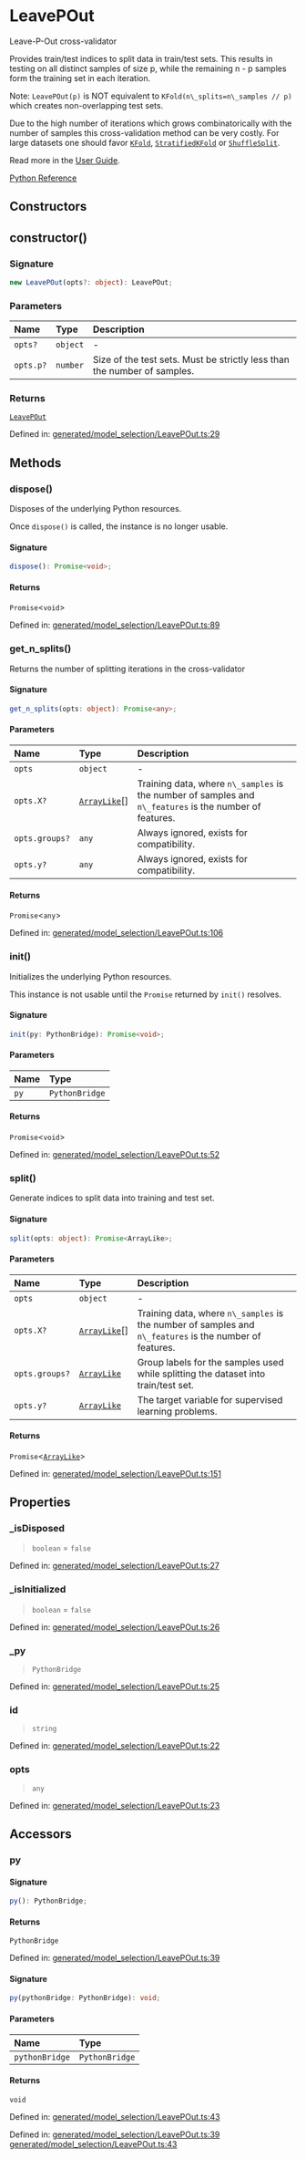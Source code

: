 # LeavePOut

Leave-P-Out cross-validator

Provides train/test indices to split data in train/test sets. This results in testing on all distinct samples of size p, while the remaining n - p samples form the training set in each iteration.

Note: `LeavePOut(p)` is NOT equivalent to `KFold(n\_splits=n\_samples // p)` which creates non-overlapping test sets.

Due to the high number of iterations which grows combinatorically with the number of samples this cross-validation method can be very costly. For large datasets one should favor [`KFold`](sklearn.model_selection.KFold.html#sklearn.model_selection.KFold "sklearn.model_selection.KFold"), [`StratifiedKFold`](sklearn.model_selection.StratifiedKFold.html#sklearn.model_selection.StratifiedKFold "sklearn.model_selection.StratifiedKFold") or [`ShuffleSplit`](sklearn.model_selection.ShuffleSplit.html#sklearn.model_selection.ShuffleSplit "sklearn.model_selection.ShuffleSplit").

Read more in the [User Guide](../cross_validation.html#leave-p-out).

[Python Reference](https://scikit-learn.org/stable/modules/generated/sklearn.model_selection.LeavePOut.html)

## Constructors

## constructor()

### Signature

```ts
new LeavePOut(opts?: object): LeavePOut;
```

### Parameters

| Name | Type | Description |
| :------ | :------ | :------ |
| `opts?` | `object` | - |
| `opts.p?` | `number` | Size of the test sets. Must be strictly less than the number of samples. |

### Returns

[`LeavePOut`](LeavePOut.md)

Defined in:  [generated/model\_selection/LeavePOut.ts:29](https://github.com/transitive-bullshit/scikit-learn-ts/blob/22af0e7/packages/sklearn/src/generated/model_selection/LeavePOut.ts#L29)

## Methods

### dispose()

Disposes of the underlying Python resources.

Once `dispose()` is called, the instance is no longer usable.

#### Signature

```ts
dispose(): Promise<void>;
```

#### Returns

`Promise`\<`void`\>

Defined in:  [generated/model\_selection/LeavePOut.ts:89](https://github.com/transitive-bullshit/scikit-learn-ts/blob/22af0e7/packages/sklearn/src/generated/model_selection/LeavePOut.ts#L89)

### get\_n\_splits()

Returns the number of splitting iterations in the cross-validator

#### Signature

```ts
get_n_splits(opts: object): Promise<any>;
```

#### Parameters

| Name | Type | Description |
| :------ | :------ | :------ |
| `opts` | `object` | - |
| `opts.X?` | [`ArrayLike`](../types/ArrayLike.md)[] | Training data, where `n\_samples` is the number of samples and `n\_features` is the number of features. |
| `opts.groups?` | `any` | Always ignored, exists for compatibility. |
| `opts.y?` | `any` | Always ignored, exists for compatibility. |

#### Returns

`Promise`\<`any`\>

Defined in:  [generated/model\_selection/LeavePOut.ts:106](https://github.com/transitive-bullshit/scikit-learn-ts/blob/22af0e7/packages/sklearn/src/generated/model_selection/LeavePOut.ts#L106)

### init()

Initializes the underlying Python resources.

This instance is not usable until the `Promise` returned by `init()` resolves.

#### Signature

```ts
init(py: PythonBridge): Promise<void>;
```

#### Parameters

| Name | Type |
| :------ | :------ |
| `py` | `PythonBridge` |

#### Returns

`Promise`\<`void`\>

Defined in:  [generated/model\_selection/LeavePOut.ts:52](https://github.com/transitive-bullshit/scikit-learn-ts/blob/22af0e7/packages/sklearn/src/generated/model_selection/LeavePOut.ts#L52)

### split()

Generate indices to split data into training and test set.

#### Signature

```ts
split(opts: object): Promise<ArrayLike>;
```

#### Parameters

| Name | Type | Description |
| :------ | :------ | :------ |
| `opts` | `object` | - |
| `opts.X?` | [`ArrayLike`](../types/ArrayLike.md)[] | Training data, where `n\_samples` is the number of samples and `n\_features` is the number of features. |
| `opts.groups?` | [`ArrayLike`](../types/ArrayLike.md) | Group labels for the samples used while splitting the dataset into train/test set. |
| `opts.y?` | [`ArrayLike`](../types/ArrayLike.md) | The target variable for supervised learning problems. |

#### Returns

`Promise`\<[`ArrayLike`](../types/ArrayLike.md)\>

Defined in:  [generated/model\_selection/LeavePOut.ts:151](https://github.com/transitive-bullshit/scikit-learn-ts/blob/22af0e7/packages/sklearn/src/generated/model_selection/LeavePOut.ts#L151)

## Properties

### \_isDisposed

> `boolean`  = `false`

Defined in:  [generated/model\_selection/LeavePOut.ts:27](https://github.com/transitive-bullshit/scikit-learn-ts/blob/22af0e7/packages/sklearn/src/generated/model_selection/LeavePOut.ts#L27)

### \_isInitialized

> `boolean`  = `false`

Defined in:  [generated/model\_selection/LeavePOut.ts:26](https://github.com/transitive-bullshit/scikit-learn-ts/blob/22af0e7/packages/sklearn/src/generated/model_selection/LeavePOut.ts#L26)

### \_py

> `PythonBridge`

Defined in:  [generated/model\_selection/LeavePOut.ts:25](https://github.com/transitive-bullshit/scikit-learn-ts/blob/22af0e7/packages/sklearn/src/generated/model_selection/LeavePOut.ts#L25)

### id

> `string`

Defined in:  [generated/model\_selection/LeavePOut.ts:22](https://github.com/transitive-bullshit/scikit-learn-ts/blob/22af0e7/packages/sklearn/src/generated/model_selection/LeavePOut.ts#L22)

### opts

> `any`

Defined in:  [generated/model\_selection/LeavePOut.ts:23](https://github.com/transitive-bullshit/scikit-learn-ts/blob/22af0e7/packages/sklearn/src/generated/model_selection/LeavePOut.ts#L23)

## Accessors

### py

#### Signature

```ts
py(): PythonBridge;
```

#### Returns

`PythonBridge`

Defined in:  [generated/model\_selection/LeavePOut.ts:39](https://github.com/transitive-bullshit/scikit-learn-ts/blob/22af0e7/packages/sklearn/src/generated/model_selection/LeavePOut.ts#L39)

#### Signature

```ts
py(pythonBridge: PythonBridge): void;
```

#### Parameters

| Name | Type |
| :------ | :------ |
| `pythonBridge` | `PythonBridge` |

#### Returns

`void`

Defined in:  [generated/model\_selection/LeavePOut.ts:43](https://github.com/transitive-bullshit/scikit-learn-ts/blob/22af0e7/packages/sklearn/src/generated/model_selection/LeavePOut.ts#L43)

Defined in:  [generated/model\_selection/LeavePOut.ts:39](https://github.com/transitive-bullshit/scikit-learn-ts/blob/22af0e7/packages/sklearn/src/generated/model_selection/LeavePOut.ts#L39) [generated/model\_selection/LeavePOut.ts:43](https://github.com/transitive-bullshit/scikit-learn-ts/blob/22af0e7/packages/sklearn/src/generated/model_selection/LeavePOut.ts#L43)
